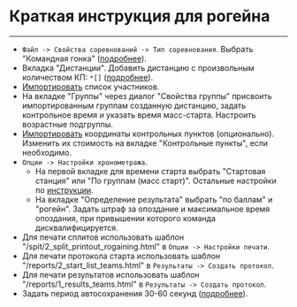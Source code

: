 # Краткая инструкция для рогейна

---

- `Файл -> Свойства соревнований -> Тип соревнования`. Выбрать "Командная гонка" ([подробнее](../ui/dialogs/dialog_event_properties.md)).
- Вкладка "Дистанции". Добавить дистанцию с произвольным количеством КП: `*[]` ([подробнее](course.md#рогейн)).
- [Импортировать](import_entries.md) список участников.
- На вкладке "Группы" через диалог "Свойства группы" присвоить импортированным группам созданную дистанцию,
задать контрольное время и указать время масс-старта.
Настроить возрастные подгруппы.
- [Импортировать](import_coords.md) координаты контрольных пунктов (опционально). Изменить их стоимость на вкладке "Контрольные пункты", если необходимо.
- `Опции -> Настройки хронометража`.
    - На первой вкладке для времени старта выбрать "Стартовая станция" или "По группам (масс старт)".
    Остальные настройки по [инструкции](timekeeping.md).
    - На вкладке "Определение результата" выбрать "по баллам" и "рогейн".
    Задать штраф за опоздание и максимальное время опоздания, при привышении которого команда дисквалифицируется.
- Для печати сплитов использовать шаблон "/spit/2_split_printout_rogaining.html" в `Опции -> Настройки печати`.
- Для печати протокола старта использовать шаблон "/reports/2_start_list_teams.html" в `Результаты -> Создать протокол`.
- Для печати результатов использовать шаблон "/reports/1_results_teams.html" в `Результаты -> Создать протокол`.
- Задать период автосохранения 30-60 секунд ([подробнее](../ui/dialogs/dialog_event_settings.md)).

